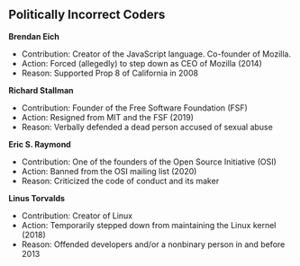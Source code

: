 ## Politically Incorrect Coders

**Brendan Eich**
* Contribution: Creator of the JavaScript language. Co-founder of Mozilla.
* Action: Forced (allegedly) to step down as CEO of Mozilla (2014)
* Reason: Supported Prop 8 of California in 2008

**Richard Stallman**
* Contribution: Founder of the Free Software Foundation (FSF)
* Action: Resigned from MIT and the FSF (2019)
* Reason: Verbally defended a dead person accused of sexual abuse

**Eric S. Raymond**
* Contribution: One of the founders of the Open Source Initiative (OSI)
* Action: Banned from the OSI mailing list (2020)
* Reason: Criticized the code of conduct and its maker

**Linus Torvalds**
* Contribution: Creator of Linux
* Action: Temporarily stepped down from maintaining the Linux kernel (2018)
* Reason: Offended developers and/or a nonbinary person in and before 2013

